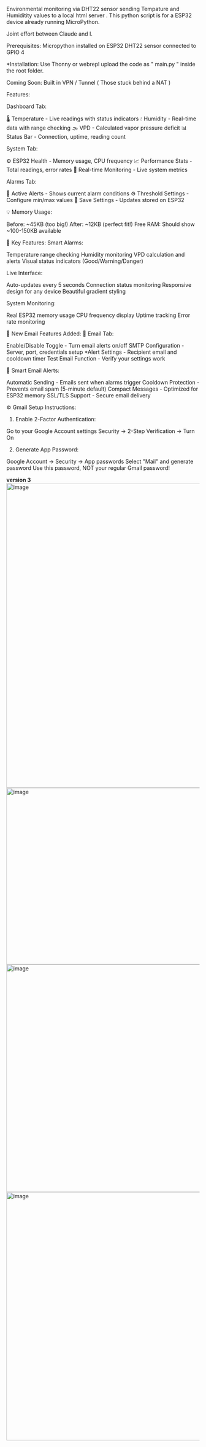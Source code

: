  Environmental monitoring via DHT22 sensor sending Tempature and Humiditity values to a local html server . This python script is for a ESP32 device already running MicroPython. 

Joint effort between Claude and I. 

Prerequisites: Micropython installed on ESP32
               DHT22 sensor connected to GPIO 4  

*Installation: Use Thonny or webrepl upload the code as " main.py " inside the root folder. 

Coming Soon: 
Built in VPN / Tunnel ( Those stuck behind a NAT ) 

Features: 

Dashboard Tab:
<p>
🌡️ Temperature - Live readings with status indicators
💧 Humidity - Real-time data with range checking
🌫️ VPD - Calculated vapor pressure deficit
📊 Status Bar - Connection, uptime, reading count
</p>
System Tab:

⚙️ ESP32 Health - Memory usage, CPU frequency
📈 Performance Stats - Total readings, error rates
🔧 Real-time Monitoring - Live system metrics

Alarms Tab:

🚨 Active Alerts - Shows current alarm conditions
⚙️ Threshold Settings - Configure min/max values
💾 Save Settings - Updates stored on ESP32

💡 Memory Usage:

Before: ~45KB (too big!)
After: ~12KB (perfect fit!)
Free RAM: Should show ~100-150KB available

🎯 Key Features:
Smart Alarms:

Temperature range checking
Humidity monitoring
VPD calculation and alerts
Visual status indicators (Good/Warning/Danger)

Live Interface:

Auto-updates every 5 seconds
Connection status monitoring
Responsive design for any device
Beautiful gradient styling

System Monitoring:

Real ESP32 memory usage
CPU frequency display
Uptime tracking
Error rate monitoring

🚀 New Email Features Added:
📧 Email Tab:

Enable/Disable Toggle - Turn email alerts on/off
SMTP Configuration - Server, port, credentials setup
*Alert Settings - Recipient email and cooldown timer
Test Email Function - Verify your settings work

🚨 Smart Email Alerts:

Automatic Sending - Emails sent when alarms trigger
Cooldown Protection - Prevents email spam (5-minute default)
Compact Messages - Optimized for ESP32 memory
SSL/TLS Support - Secure email delivery

⚙️ Gmail Setup Instructions:
1. Enable 2-Factor Authentication:

Go to your Google Account settings
Security → 2-Step Verification → Turn On

2. Generate App Password:

Google Account → Security → App passwords
Select "Mail" and generate password
Use this password, NOT your regular Gmail password!


<b>version 3</b>
<img width="1465" height="794" alt="image" src="https://github.com/user-attachments/assets/05e25fa7-8435-4521-a1ab-8dfab2e42aed" />
<img width="1259" height="460" alt="image" src="https://github.com/user-attachments/assets/4191cb0c-7b68-485b-8e5a-01ef138b054f" />
<img width="1270" height="593" alt="image" src="https://github.com/user-attachments/assets/a144a8c2-c5b7-4f31-b79f-0950358fead9" />
<img width="1286" height="647" alt="image" src="https://github.com/user-attachments/assets/df6cd405-adc8-43f0-9df1-f65fbb2c6acb" />



